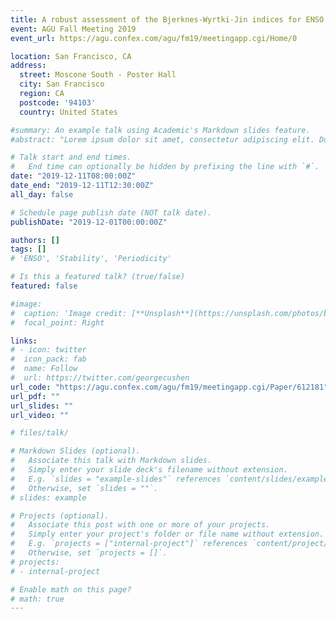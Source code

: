 ```yaml
---
title: A robust assessment of the Bjerknes-Wyrtki-Jin indices for ENSO growth rate and periodicity
event: AGU Fall Meeting 2019
event_url: https://agu.confex.com/agu/fm19/meetingapp.cgi/Home/0

location: San Francisco, CA
address:
  street: Moscone South - Poster Hall
  city: San Francisco
  region: CA
  postcode: '94103'
  country: United States

#summary: An example talk using Academic's Markdown slides feature.
#abstract: "Lorem ipsum dolor sit amet, consectetur adipiscing elit. Duis posuere tellusac convallis placerat. Proin tincidunt magna sed ex sollicitudin condimentum. Sed ac faucibus dolor, scelerisque sollicitudin nisi. Cras purus urna, suscipit quis sapien eu, pulvinar tempor diam."

# Talk start and end times.
#   End time can optionally be hidden by prefixing the line with `#`.
date: "2019-12-11T08:00:00Z"
date_end: "2019-12-11T12:30:00Z"
all_day: false

# Schedule page publish date (NOT talk date).
publishDate: "2019-12-01T00:00:00Z"

authors: []
tags: []
# 'ENSO', 'Stability', 'Periodicity'

# Is this a featured talk? (true/false)
featured: false

#image:
#  caption: 'Image credit: [**Unsplash**](https://unsplash.com/photos/bzdhc5b3Bxs)'
#  focal_point: Right

links:
# - icon: twitter
#  icon_pack: fab
#  name: Follow
#  url: https://twitter.com/georgecushen
url_code: "https://agu.confex.com/agu/fm19/meetingapp.cgi/Paper/612181"
url_pdf: ""
url_slides: ""
url_video: ""

# files/talk/

# Markdown Slides (optional).
#   Associate this talk with Markdown slides.
#   Simply enter your slide deck's filename without extension.
#   E.g. `slides = "example-slides"` references `content/slides/example-slides.md`.
#   Otherwise, set `slides = ""`.
# slides: example

# Projects (optional).
#   Associate this post with one or more of your projects.
#   Simply enter your project's folder or file name without extension.
#   E.g. `projects = ["internal-project"]` references `content/project/deep-learning/index.md`.
#   Otherwise, set `projects = []`.
# projects:
# - internal-project

# Enable math on this page?
# math: true
---
```


